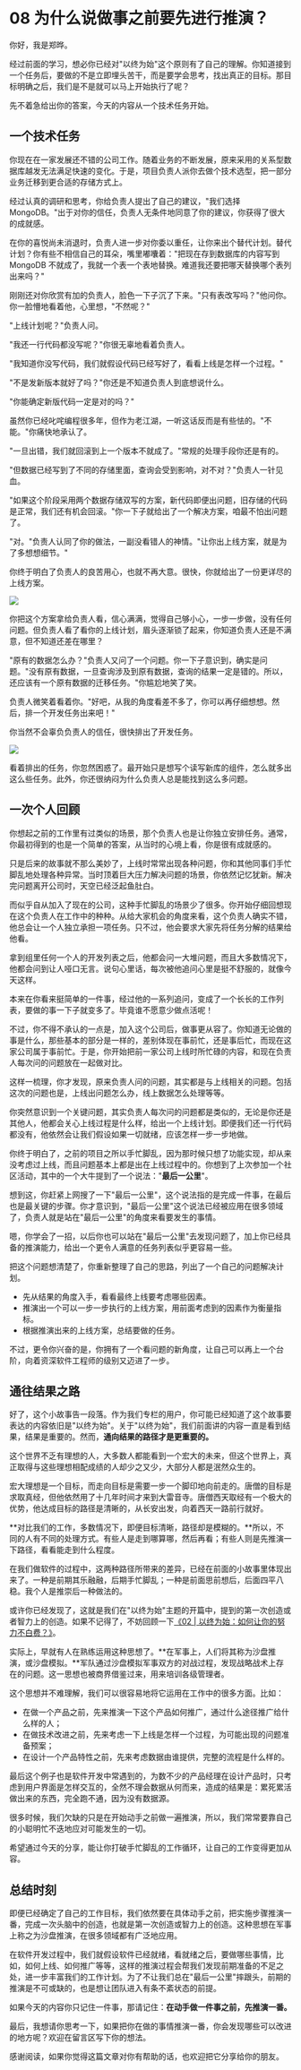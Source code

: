 # 08 为什么说做事之前要先进行推演？

你好，我是郑晔。

经过前面的学习，想必你已经对"以终为始"这个原则有了自己的理解。你知道接到一个任务后，要做的不是立即埋头苦干，而是要学会思考，找出真正的目标。那目标明确之后，我们是不是就可以马上开始执行了呢？

先不着急给出你的答案，今天的内容从一个技术任务开始。

## 一个技术任务

你现在在一家发展还不错的公司工作。随着业务的不断发展，原来采用的关系型数据库越发无法满足快速的变化。于是，项目负责人派你去做个技术选型，把一部分业务迁移到更合适的存储方式上。

经过认真的调研和思考，你给负责人提出了自己的建议，"我们选择
MongoDB。"出于对你的信任，负责人无条件地同意了你的建议，你获得了很大的成就感。

在你的喜悦尚未消退时，负责人进一步对你委以重任，让你来出个替代计划。替代计划？你有些不相信自己的耳朵，嘴里嘟囔着："把现在存到数据库的内容写到
MongoDB
不就成了，我就一个表一个表地替换。难道我还要把哪天替换哪个表列出来吗？"

刚刚还对你欣赏有加的负责人，脸色一下子沉了下来。"只有表改写吗？"他问你。你一脸懵地看着他，心里想，"不然呢？"

"上线计划呢？"负责人问。

"我还一行代码都没写呢？"你很无辜地看着负责人。

"我知道你没写代码，我们就假设代码已经写好了，看看上线是怎样一个过程。"

"不是发新版本就好了吗？"你还是不知道负责人到底想说什么。

"你能确定新版代码一定是对的吗？"

虽然你已经叱咤编程很多年，但作为老江湖，一听这话反而是有些怯的。"不能。"你痛快地承认了。

"一旦出错，我们就回滚到上一个版本不就成了。"常规的处理手段你还是有的。

"但数据已经写到了不同的存储里面，查询会受到影响，对不对？"负责人一针见血。

"如果这个阶段采用两个数据存储双写的方案，新代码即便出问题，旧存储的代码是正常，我们还有机会回滚。"你一下子就给出了一个解决方案，咱最不怕出问题了。

"对。"负责人认同了你的做法，一副没看错人的神情。"让你出上线方案，就是为了多想想细节。"

你终于明白了负责人的良苦用心，也就不再大意。很快，你就给出了一份更详尽的上线方案。

![](assets/98c6c8f5e1de461ca62b2b32c3239364.jpg)

你把这个方案拿给负责人看，信心满满，觉得自己够小心，一步一步做，没有任何问题。但负责人看了看你的上线计划，眉头逐渐锁了起来，你知道负责人还是不满意，但不知道还差在哪里？

"原有的数据怎么办？"负责人又问了一个问题。你一下子意识到，确实是问题。"没有原有数据，一旦查询涉及到原有数据，查询的结果一定是错的。所以，还应该有一个原有数据的迁移任务。"你尴尬地笑了笑。

负责人微笑着看着你。"好吧，从我的角度看差不多了，你可以再仔细想想。然后，排一个开发任务出来吧！"

你当然不会辜负负责人的信任，很快排出了开发任务。

![](assets/4ca199607639480dbd8e78233846a6b2.jpg)

看着排出的任务，你忽然困惑了。最开始只是想写个读写新库的组件，怎么就多出这么些任务。此外，你还很纳闷为什么负责人总是能找到这么多问题。

## 一次个人回顾

你想起之前的工作里有过类似的场景，那个负责人也是让你独立安排任务。通常，你最初得到的也是一个简单的答案，从当时的心境上看，你是很有成就感的。

只是后来的故事就不那么美妙了，上线时常常出现各种问题，你和其他同事们手忙脚乱地处理各种异常。当时顶着巨大压力解决问题的场景，你依然记忆犹新。解决完问题离开公司时，天空已经泛起鱼肚白。

而似乎自从加入了现在的公司，这种手忙脚乱的场景少了很多。你开始仔细回想现在这个负责人在工作中的种种。从给大家机会的角度来看，这个负责人确实不错，他总会让一个人独立承担一项任务。只不过，他会要求大家先将任务分解的结果给他看。

拿到组里任何一个人的开发列表之后，他都会问一大堆问题，而且大多数情况下，他都会问到让人哑口无言。说句心里话，每次被他追问心里是挺不舒服的，就像今天这样。

本来在你看来挺简单的一件事，经过他的一系列追问，变成了一个长长的工作列表，要做的事一下子就变多了。毕竟谁不愿意少做点活呢！

不过，你不得不承认的一点是，加入这个公司后，做事更从容了。你知道无论做的事是什么，那些基本的部分是一样的，差别体现在事前忙，还是事后忙，而现在这家公司属于事前忙。于是，你开始把前一家公司上线时所忙碌的内容，和现在负责人每次问的问题放在一起做对比。

这样一梳理，你才发现，原来负责人问的问题，其实都是与上线相关的问题。包括这次的问题也是，上线出问题怎么办，线上数据怎么处理等等。

你突然意识到一个关键问题，其实负责人每次问的问题都是类似的，无论是你还是其他人，他都会关心上线过程是什么样，给出一个上线计划。即便我们还一行代码都没有，他依然会让我们假设如果一切就绪，应该怎样一步一步地做。

你终于明白了，之前的项目之所以手忙脚乱，因为那时候只想了功能实现，却从来没考虑过上线，而且问题基本上都是出在上线过程中的。你想到了上次参加一个社区活动，其中的一个大牛提到了一个说法："**最后一公里**"。

想到这，你赶紧上网搜了一下"最后一公里"，这个说法指的是完成一件事，在最后也是最关键的步骤。你才意识到，"最后一公里"这个说法已经被应用在很多领域了，负责人就是站在"最后一公里"的角度来看要发生的事情。

嗯，你学会了一招，以后你也可以站在"最后一公里"去发现问题了，加上你已经具备的推演能力，给出一个更令人满意的任务列表似乎更容易一些。

把这个问题想清楚了，你重新整理了自己的思路，列出了一个自己的问题解决计划。

-   先从结果的角度入手，看看最终上线要考虑哪些因素。
-   推演出一个可以一步一步执行的上线方案，用前面考虑到的因素作为衡量指标。
-   根据推演出来的上线方案，总结要做的任务。

不过，更令你兴奋的是，你拥有了一个看问题的新角度，让自己可以再上一个台阶，向着资深软件工程师的级别又迈进了一步。

## 通往结果之路

好了，这个小故事告一段落。作为我们专栏的用户，你可能已经知道了这个故事要表达的内容依旧是"以终为始"。关于"以终为始"，我们前面讲的内容一直是看到结果，结果是重要的。然而，**通向结果的路径才是更重要的。**

这个世界不乏有理想的人，大多数人都能看到一个宏大的未来，但这个世界上，真正取得与这些理想相配成绩的人却少之又少，大部分人都是泯然众生的。

宏大理想是一个目标，而走向目标是需要一步一个脚印地向前走的。唐僧的目标是求取真经，但他依然用了十几年时间才来到大雷音寺。唐僧西天取经有一个极大的优势，他达成目标的路径是清晰的，从长安出发，向着西天一路前行就好。

**对比我们的工作，多数情况下，即便目标清晰，路径却是模糊的。**所以，不同的人有不同的处理方式。有些人是走到哪算哪，然后再看；有些人则是先推演一下路径，看看能走到什么程度。

在我们做软件的过程中，这两种路径所带来的差异，已经在前面的小故事里体现出来了。一种是前期其乐融融，后期手忙脚乱；一种是前面思前想后，后面四平八稳。我个人是推崇后一种做法的。

或许你已经发现了，这就是我们在"以终为始"主题的开篇中，提到的第一次创造或者智力上的创造。如果不记得了，不妨回顾一下[《02
\|
以终为始：如何让你的努力不白费？》](http://time.geekbang.org/column/article/74834)。

实际上，早就有人在熟练运用这种思想了。**在军事上，人们将其称为沙盘推演，或沙盘模拟。**军队通过沙盘模拟军事双方的对战过程，发现战略战术上存在的问题。这一思想也被商界借鉴过来，用来培训各级管理者。

这个思想并不难理解，我们可以很容易地将它运用在工作中的很多方面。比如：

-   在做一个产品之前，先来推演一下这个产品如何推广，通过什么途径推广给什么样的人；
-   在做技术改进之前，先来考虑一下上线是怎样一个过程，为可能出现的问题准备预案；
-   在设计一个产品特性之前，先来考虑数据由谁提供，完整的流程是什么样的。

最后这个例子也是软件开发中常遇到的，为数不少的产品经理在设计产品时，只考虑到用户界面是怎样交互的，全然不理会数据从何而来，造成的结果是：累死累活做出来的东西，完全跑不通，因为没有数据源。

很多时候，我们欠缺的只是在开始动手之前做一遍推演，所以，我们常常要靠自己的小聪明忙不迭地应对可能发生的一切。

希望通过今天的分享，能让你打破手忙脚乱的工作循环，让自己的工作变得更加从容。

## 总结时刻

即便已经确定了自己的工作目标，我们依然要在具体动手之前，把实施步骤推演一番，完成一次头脑中的创造，也就是第一次创造或智力上的创造。这种思想在军事上称之为沙盘推演，在很多领域都有广泛地应用。

在软件开发过程中，我们就假设软件已经就绪，看就绪之后，要做哪些事情，比如，如何上线、如何推广等等，这样的推演过程会帮我们发现前期准备的不足之处，进一步丰富我们的工作计划。为了不让我们总在"最后一公里"摔跟头，前期的推演是不可或缺的，也是想让团队进入有条不紊状态的前提。

如果今天的内容你只记住一件事，那请记住：**在动手做一件事之前，先推演一番。**

最后，我想请你思考一下，如果把你在做的事情推演一番，你会发现哪些可以改进的地方呢？欢迎在留言区写下你的想法。

感谢阅读，如果你觉得这篇文章对你有帮助的话，也欢迎把它分享给你的朋友。
